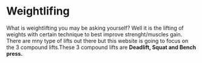 <DOCTYPE html> 
 <html>
   <head>
     <meta charset="utf-8">
     <title>Project: Weightlifting Webpage </title>
   </head>
   <body>
     <h1> Weightlifing </h1>
     <p> What is weightlifting you may be asking yourself? Well it is the lifting of weights with certain technique to best improve strenght/muscles gain.<br>
         There are mny type of lifts out there but this website is going to focus on the 3 compound lifts.These 3 compound lifts are <strong>Deadlift, Squat and Bench press.<br>
   </body>
  </html>
